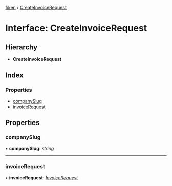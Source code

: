 [fiken](../README.md) › [CreateInvoiceRequest](createinvoicerequest.md)

# Interface: CreateInvoiceRequest

## Hierarchy

* **CreateInvoiceRequest**

## Index

### Properties

* [companySlug](createinvoicerequest.md#companyslug)
* [invoiceRequest](createinvoicerequest.md#invoicerequest)

## Properties

###  companySlug

• **companySlug**: *string*

___

###  invoiceRequest

• **invoiceRequest**: *[InvoiceRequest](invoicerequest.md)*
